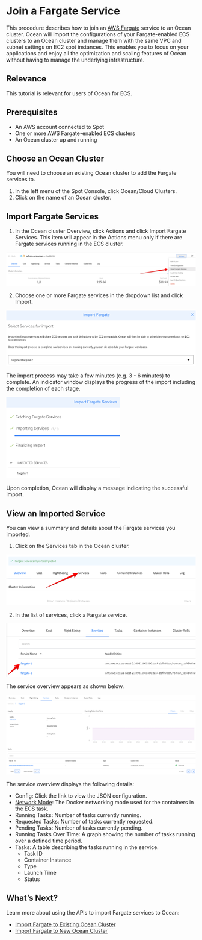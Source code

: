 # Join a Fargate Service

This procedure describes how to join an [AWS Fargate](https://aws.amazon.com/fargate/?whats-new-cards.sort-by=item.additionalFields.postDateTime&whats-new-cards.sort-order=desc&fargate-blogs.sort-by=item.additionalFields.createdDate&fargate-blogs.sort-order=desc) service to an Ocean cluster. Ocean will import the configurations of your Fargate-enabled ECS clusters to an Ocean cluster and manage them with the same VPC and subnet settings on EC2 spot instances. This enables you to focus on your applications and enjoy all the optimization and scaling features of Ocean without having to manage the underlying infrastructure.

## Relevance

This tutorial is relevant for users of Ocean for ECS.

## Prerequisites
* An AWS account connected to Spot
* One or more AWS Fargate-enabled ECS clusters
* An Ocean cluster up and running

## Choose an Ocean Cluster

You will need to choose an existing Ocean cluster to add the Fargate services to.
1. In the left menu of the Spot Console, click Ocean/Cloud Clusters.
2. Click on the name of an Ocean cluster.

## Import Fargate Services
1. In the Ocean cluster Overview, click Actions and click Import Fargate Services. This item will appear in the Actions menu only if there are Fargate services running in the ECS cluster.

<img src="/ocean/_media/tutorials-fargate-01.png" />

2. Choose one or more Fargate services in the dropdown list and click Import.

<img src="/ocean/_media/tutorials-fargate-02.png" />

The import process may take a few minutes (e.g. 3 - 6 minutes) to complete. An indicator window displays the progress of the import including the completion of each stage.

<img src="/ocean/_media/tutorials-fargate-03.png" width="303" height="216" />

Upon completion, Ocean will display a message indicating the successful import.

## View an Imported Service

You can view a summary and details about the Fargate services you imported.
1. Click on the Services tab in the Ocean cluster.

<img src="/ocean/_media/tutorials-fargate-04.png" />

2. In the list of services, click a Fargate service.

<img src="/ocean/_media/tutorials-fargate-05.png" />

The service overview appears as shown below.

<img src="/ocean/_media/tutorials-fargate-06.png" />

The service overview displays the following details:
* Config: Click the link to view the JSON configuration.
* [Network Mode](https://docs.aws.amazon.com/AmazonECS/latest/developerguide/task_definition_parameters.html): The Docker networking mode used for the containers in the ECS task.
* Running Tasks: Number of tasks currently running.
* Requested Tasks: Number of tasks currently requested.
* Pending Tasks: Number of tasks currently pending.
* Running Tasks Over Time: A graph showing the number of tasks running over a defined time period.
* Tasks: A table describing the tasks running in the service.
  * Task ID
  * Container Instance
  * Type
  * Launch Time
  * Status

## What’s Next?

Learn more about using the APIs to import Fargate services to Ocean:
* [Import Fargate to Existing Ocean Cluster](https://docs.spot.io/api/#operation/oceanEcsFargateImportToExist)
* [Import Fargate to New Ocean Cluster](https://docs.spot.io/api/#operation/oceanEcsFargateImportToNew)
